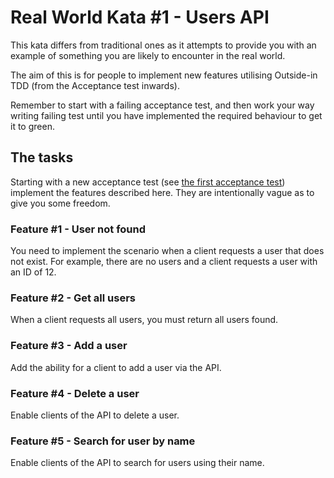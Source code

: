 # Real World Kata #1 - Users API
This kata differs from traditional ones as it attempts to provide you with an example of something you are likely to
encounter in the real world.

The aim of this is for people to implement new features utilising Outside-in TDD (from the Acceptance test inwards).

Remember to start with a failing acceptance test, and then work your way writing failing test until you have implemented
the required behaviour to get it to green.

## The tasks
Starting with a new acceptance test (see [the first acceptance test](src/test/java/upsd/AT_GetUserById.java)) implement
the features described here. They are intentionally vague as to give you some freedom.

### Feature #1 - User not found
You need to implement the scenario when a client requests a user that does not exist. For example, there are no users
and a client requests a user with an ID of 12.

### Feature #2 - Get all users
When a client requests all users, you must return all users found.

### Feature #3 - Add a user
Add the ability for a client to add a user via the API.

### Feature #4 - Delete a user
Enable clients of the API to delete a user.

### Feature #5 - Search for user by name
Enable clients of the API to search for users using their name.